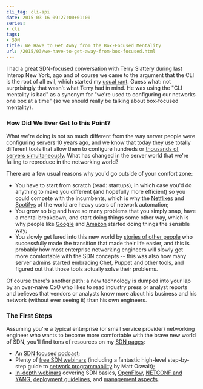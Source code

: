 ```yaml
---
cli_tag: cli-api
date: 2015-03-16 09:27:00+01:00
series:
- cli
tags:
- SDN
title: We Have to Get Away from the Box-Focused Mentality
url: /2015/03/we-have-to-get-away-from-box-focused.html
---
```

I had a great SDN-focused conversation with Terry Slattery during last Interop New York, ago and of course we came to the argument that the CLI is the root of all evil, which started my [usual rant](https://blog.ipspace.net/2014/02/is-cli-in-my-way-or-is-it-just-symptom.html). Guess what: not surprisingly that wasn't what Terry had in mind. He was using the "CLI mentality is bad" as a synonym for "we're used to configuring our networks one box at a time" (so we should really be talking about box-focused mentality).
<!--more-->
### How Did We Ever Get to this Point?

What we're doing is not so much different from the way server people were configuring servers 10 years ago, and we know that today they use totally different tools that allow them to configure hundreds or [thousands of servers simultaneously](https://twitter.com/devops_borat/status/41587168870797312). What has changed in the server world that we're failing to reproduce in the networking world?

There are a few usual reasons why you'd go outside of your comfort zone:

-   You have to start from scratch (read: startups), in which case you'd do anything to make you different (and hopefully more efficient) so you could compete with the incumbents, which is why the [Netflixes](https://blog.ipspace.net/2014/08/toolsmith-netflix-on-software-gone-wild.html) and [Spotifys](http://blog.ipspace.net/2014/07/network-automation-spotify-on-software.html) of the world are heavy users of network automation;
-   You grow so big and have so many problems that you simply snap, have a mental breakdown, and start doing things some other way, which is why people like [Google](https://blog.ipspace.net/2012/05/openflow-google-brilliant-but-not.html) and [Amazon](http://blog.ipspace.net/2013/12/packet-forwarding-in-amazon-vpc.html) started doing things the sensible way;
-   You slowly get lured into this new world by [stories of other people](http://www.ipspace.net/Podcast/Software_Gone_Wild) who successfully made the transition that made their life easier, and this is probably how most enterprise networking engineers will slowly get more comfortable with the SDN concepts -- this was also how many server admins started embracing Chef, Puppet and other tools, and figured out that those tools actually solve their problems.

Of course there's another path: a new technology is dumped into your lap by an over-naive CxO who likes to read industry press or analyst reports and believes that vendors or analysts know more about his business and his network (without ever seeing it) than his own engineers.

### The First Steps

Assuming you're a typical enterprise (or small service provider) networking engineer who wants to become more comfortable with the brave new world of SDN, you'll find tons of resources on my [SDN pages](https://www.ipspace.net/SDN):

-   An [SDN focused podcast](http://www.ipspace.net/Podcast/Software_Gone_Wild);
-   Plenty of [free SDN webinars](http://content.ipspace.net/bin/publicWebinars) (including a fantastic high-level step-by-step guide to [network programmability](http://content.ipspace.net/get/NetProg101) by Matt Oswalt);
-   [In-depth webinars](https://www.ipspace.net/Roadmap/SDN_and_OpenFlow_webinars) covering SDN basics, [OpenFlow](http://www.ipspace.net/OpenFlow_Deep_Dive), [NETCONF and YANG](https://www.ipspace.net/NETCONF_and_YANG), [deployment guidelines](http://www.ipspace.net/SDN_Architectures_and_Deployment_Considerations), and [management aspects](http://www.ipspace.net/Monitoring_Software_Defined_Networks).
